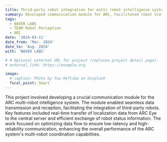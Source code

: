 ```yaml
---
title: Thrid-party robot integration for multi robot intelligence system (ARC)
summary: Developed communication module for ARC, Facilitated robot status information exchange between robots and ARC system
tags:
  - NAVER LABS
  - TEAM Robot Perception
  - ARC
date: '2024-03-11'
date_from: 'Mar. 2024'
date_to: 'Aug. 2024'
with: 'NAVER LABS'

# # Optional external URL for project (replaces project detail page).
# external_link: https://example.org

image:
  # caption: Photo by Toa Heftiba on Unsplash
  focal_point: Smart
---
```


This project involved developing a crucial communication module for the ARC multi-robot intelligence system. The module enabled seamless data transmission and reception, facilitating the integration of third-party robots. Key features included real-time transfer of localization data from ARC Eye to the central server and efficient exchange of robot status information. The work focused on optimizing data flow to ensure low-latency and high-reliability communication, enhancing the overall performance of the ARC system's multi-robot coordination capabilities.